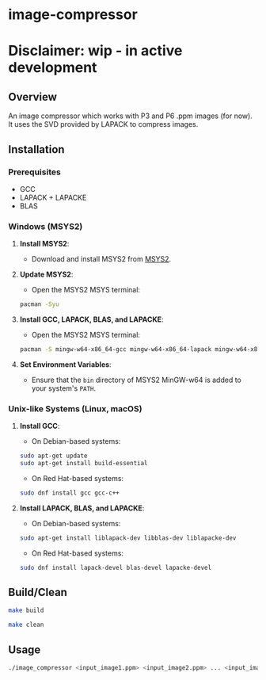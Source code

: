 # image-compressor

# Disclaimer: wip - in active development

## Overview

An image compressor which works with P3 and P6 .ppm images (for now). It uses the SVD provided by LAPACK to compress images.

## Installation

### Prerequisites

- GCC
- LAPACK + LAPACKE
- BLAS

### Windows (MSYS2)

1. **Install MSYS2**:
	- Download and install MSYS2 from [MSYS2](https://www.msys2.org/).

2. **Update MSYS2**:
	- Open the MSYS2 MSYS terminal:
	```sh
	pacman -Syu
	```

3. **Install GCC, LAPACK, BLAS, and LAPACKE**:
	- Open the MSYS2 MSYS terminal:
	```sh
	pacman -S mingw-w64-x86_64-gcc mingw-w64-x86_64-lapack mingw-w64-x86_64-lapacke mingw-w64-x86_64-openblas
	```

4. **Set Environment Variables**:
	- Ensure that the `bin` directory of MSYS2 MinGW-w64 is added to your system's `PATH`.

### Unix-like Systems (Linux, macOS)

1. **Install GCC**:
	- On Debian-based systems:
    ```sh
    sudo apt-get update
    sudo apt-get install build-essential
    ```
	- On Red Hat-based systems:
    ```sh
    sudo dnf install gcc gcc-c++
    ```

2. **Install LAPACK, BLAS, and LAPACKE**:
	- On Debian-based systems:
    ```sh
    sudo apt-get install liblapack-dev libblas-dev liblapacke-dev
    ```
	- On Red Hat-based systems:
    ```sh
    sudo dnf install lapack-devel blas-devel lapacke-devel
    ```

## Build/Clean

```sh
make build
```

```sh
make clean
```

## Usage

```sh
./image_compressor <input_image1.ppm> <input_image2.ppm> ... <input_image32.ppm>
```
